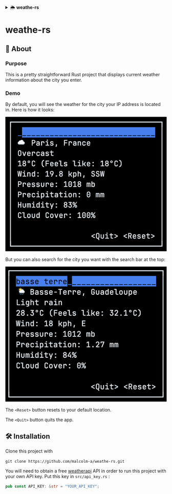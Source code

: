 <!-- TOC -->
<details>
  <summary>🌦️ <strong>weathe-rs</strong></summary>
  <ul>
    <li>📖 <strong><a href="#-about">About</a></strong>
      <ul>
        <li><strong><a href="#purpose">Purpose</a></strong></li>
        <li><strong><a href="#demo">Demo</a></strong></li>
      </ul>
    </li>
    <li>🛠️ <strong><a href="#-installation">Installation</a></strong></li>
  </ul>
</details>
<!-- TOC -->

# weathe-rs

## 📖 About

### Purpose

This is a pretty straightforward Rust project that displays current weather information about the city you enter.

### Demo

By default, you will see the weather for the city your IP address is located in. Here is how it looks:

![](captures/paris.png)

But you can also search for the city you want with the search bar at the top:

![](captures/search.png)

The `<Reset>` button resets to your default location.

The `<Quit>` button quits the app.

## 🛠 Installation

Clone this project with

`git clone https://github.com/malcolm-a/weathe-rs.git`

You will need to obtain a free [weatherapi](https://www.weatherapi.com) API in order to run this project with your own API key.
Put this key in `src/api_key.rs` :

```rust
pub const API_KEY: &str = "YOUR_API_KEY";